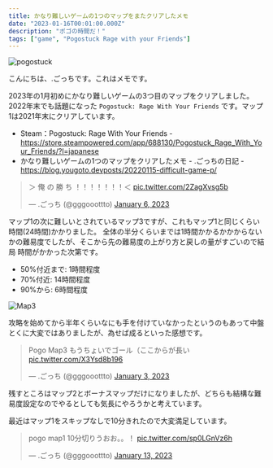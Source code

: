 ```yaml
---
title: かなり難しいゲームの1つのマップをまたクリアしたメモ
date: "2023-01-16T00:01:00.000Z"
description: "ポゴの時間だ！"
tags: ["game", "Pogostuck Rage with your Friends"]
---
```


![pogostuck](/assets/images/posts/20230116-pogostuck-map3/pogostuck.jpg)

こんにちは、.ごっちです。これはメモです。

2023年の1月初めにかなり難しいゲームの3つ目のマップをクリアしました。 2022年末でも話題になった `Pogostuck: Rage With Your Friends` です。マップ1は2021年末にクリアしています。

- Steam：Pogostuck: Rage With Your Friends - https://store.steampowered.com/app/688130/Pogostuck_Rage_With_Your_Friends/?l=japanese
- かなり難しいゲームの1つのマップをクリアしたメモ - .ごっちの日記 - https://blog.yougoto.devposts/20220115-difficult-game-p/

<blockquote class="twitter-tweet"><p lang="ja" dir="ltr">＞ 俺 の 勝 ち ！！！！！！！＜ <a href="https://t.co/2ZagXvsg5b">pic.twitter.com/2ZagXvsg5b</a></p>&mdash; .ごっち (@gggooottto) <a href="https://twitter.com/gggooottto/status/1611306698211479552?ref_src=twsrc%5Etfw">January 6, 2023</a></blockquote>

マップ1の次に難しいとされているマップ3ですが、これもマップ1と同じくらい時間(24時間)かかりました。
全体の半分くらいまでは1時間かかるかかからないかの難易度でしたが、そこから先の難易度の上がり方と戻しの量がすごいので結局 時間がかかった次第です。

- 50%付近まで: 1時間程度
- 70%付近: 14時間程度
- 90%から: 6時間程度

![Map3](/assets/images/posts/20230116-pogostuck-map3/map3.jpg)

攻略を始めてから半年くらいなにも手を付けていなかったというのもあって中盤とくに大変ではありましたが、為せば成るといった感想です。

<blockquote class="twitter-tweet"><p lang="ja" dir="ltr">Pogo Map3 もうちょいでゴール（ここからが長い <a href="https://t.co/X3Ysd8b196">pic.twitter.com/X3Ysd8b196</a></p>&mdash; .ごっち (@gggooottto) <a href="https://twitter.com/gggooottto/status/1610251857938767875?ref_src=twsrc%5Etfw">January 3, 2023</a></blockquote>

残すところはマップ2とボーナスマップだけになりましたが、どちらも結構な難易度設定なのでやるとしても気長にやろうかと考えています。

最近はマップ1をスキップなしで10分きれたので大変満足しています。

<blockquote class="twitter-tweet"><p lang="ja" dir="ltr">pogo map1 10分切りうおお。。！ <a href="https://t.co/sp0LGnVz6h">pic.twitter.com/sp0LGnVz6h</a></p>&mdash; .ごっち (@gggooottto) <a href="https://twitter.com/gggooottto/status/1613881669223874566?ref_src=twsrc%5Etfw">January 13, 2023</a></blockquote>
